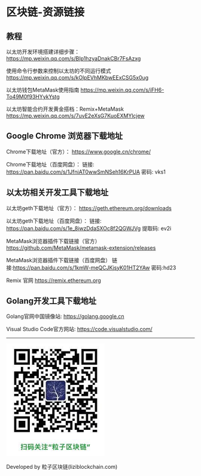 # 区块链-资源链接

## 教程

以太坊开发环境搭建详细步骤：
https://mp.weixin.qq.com/s/BIp1hzyaDnakCBr7FsAzxg

使用命令行参数来控制以太坊的不同运行模式
https://mp.weixin.qq.com/s/kOlpEVhMKbwEExCSG5x0ug

以太坊钱包MetaMask使用指南
https://mp.weixin.qq.com/s/iFH6-To49M0f93HYykYstg

以太坊智能合约开发黄金搭档：Remix+MetaMask
https://mp.weixin.qq.com/s/7uvE2eXsG7KuoEXMYlcjew


## Google Chrome 浏览器下载地址

Chrome下载地址（官方）：
https://www.google.cn/chrome/

Chrome下载地址（百度网盘）：
链接: https://pan.baidu.com/s/1JfniAT0wwSmNSeh16KrPUA  密码: vks1

## 以太坊相关开发工具下载地址

以太坊geth下载地址（官方）：
https://geth.ethereum.org/downloads

以太坊geth下载地址（百度网盘）：
链接: https://pan.baidu.com/s/1e_8iwzDdaSXOc8f2QGWJVg 提取码: ev2i

MetaMask浏览器插件下载链接（官方）
https://github.com/MetaMask/metamask-extension/releases

MetaMask浏览器插件下载链接（百度网盘）
链接:https://pan.baidu.com/s/1kmW-meQCJKjsyK01HT2YAw  密码:hd23


Remix 官网
https://remix.ethereum.org



## Golang开发工具下载地址

Golang官网中国镜像站: https://golang.google.cn

Visual Studio Code官方网站: https://code.visualstudio.com/



***
![](../imgs/liziblockchain_wechat.jpg)


Developed by 粒子区块链(liziblockchain.com)
